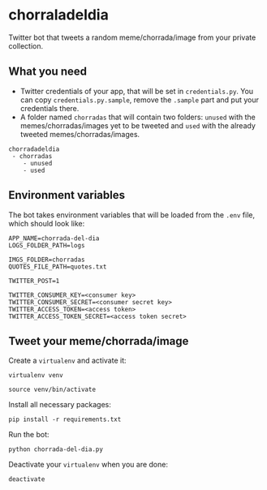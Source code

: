 # chorraladeldia
Twitter bot that tweets a random meme/chorrada/image from your private collection.

## What you need
* Twitter credentials of your app, that will be set in `credentials.py`. You can copy `credentials.py.sample`, remove the `.sample` part and put your credentials there.
* A folder named `chorradas` that will contain two folders: `unused` with the memes/chorradas/images yet to be tweeted and `used` with the already tweeted memes/chorradas/images.
```
chorradadeldia
 - chorradas
    - unused
    - used
```

## Environment variables
The bot takes environment variables that will be loaded from the `.env` file, which should look like:
```
APP_NAME=chorrada-del-dia
LOGS_FOLDER_PATH=logs

IMGS_FOLDER=chorradas
QUOTES_FILE_PATH=quotes.txt

TWITTER_POST=1

TWITTER_CONSUMER_KEY=<consumer key>
TWITTER_CONSUMER_SECRET=<consumer secret key>
TWITTER_ACCESS_TOKEN=<access token>
TWITTER_ACCESS_TOKEN_SECRET=<access token secret>
```

## Tweet your meme/chorrada/image
Create a `virtualenv` and activate it:
```
virtualenv venv
```
```
source venv/bin/activate
```

Install all necessary packages:
```
pip install -r requirements.txt
```

Run the bot:
```
python chorrada-del-dia.py
```

Deactivate your `virtualenv` when you are done:
```
deactivate
```